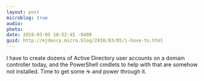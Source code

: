 ```yaml
---
layout: post
microblog: true
audio: 
photo: 
date: 2018-03-05 10:52:45 -0400
guid: http://mjdescy.micro.blog/2018/03/05/i-have-to.html
---
```

I have to create dozens of Active Directory user accounts on a domain controller today, and the PowerShell cmdlets to help with that are somehow not installed. Time to get some ☕️ and power through it.
